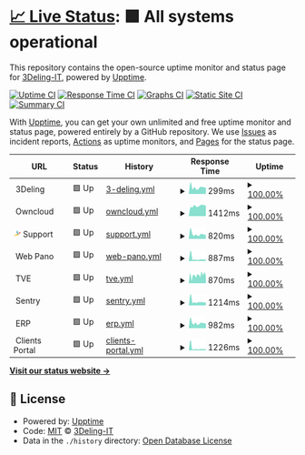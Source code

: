 # [📈 Live Status](https://status.3deling.com): <!--live status--> **🟩 All systems operational**

This repository contains the open-source uptime monitor and status page for [3Deling-IT](https://status.3deling.com), powered by [Upptime](https://github.com/upptime/upptime).

[![Uptime CI](https://github.com/3Deling-IT/status/workflows/Uptime%20CI/badge.svg)](https://github.com/upptime/upptime/actions?query=workflow%3A%22Uptime+CI%22)
[![Response Time CI](https://github.com/3Deling-IT/status/workflows/Response%20Time%20CI/badge.svg)](https://github.com/upptime/upptime/actions?query=workflow%3A%22Response+Time+CI%22)
[![Graphs CI](https://github.com/3Deling-IT/status/workflows/Graphs%20CI/badge.svg)](https://github.com/upptime/upptime/actions?query=workflow%3A%22Graphs+CI%22)
[![Static Site CI](https://github.com/3Deling-IT/status/workflows/Static%20Site%20CI/badge.svg)](https://github.com/upptime/upptime/actions?query=workflow%3A%22Static+Site+CI%22)
[![Summary CI](https://github.com/3Deling-IT/status/workflows/Summary%20CI/badge.svg)](https://github.com/upptime/upptime/actions?query=workflow%3A%22Summary+CI%22)

With [Upptime](https://upptime.js.org), you can get your own unlimited and free uptime monitor and status page, powered entirely by a GitHub repository. We use [Issues](https://github.com/3Deling-IT/status/issues) as incident reports, [Actions](https://github.com/3Deling-IT/status/actions) as uptime monitors, and [Pages](https://status.3deling.com) for the status page.

<!--start: status pages-->
<!-- This summary is generated by Upptime (https://github.com/upptime/upptime) -->
<!-- Do not edit this manually, your changes will be overwritten -->
<!-- prettier-ignore -->
| URL | Status | History | Response Time | Uptime |
| --- | ------ | ------- | ------------- | ------ |
| <img alt="" src="https://raw.githubusercontent.com/3Deling-IT/status/master/assets/3d-favicon.ico" height="13"> 3Deling | 🟩 Up | [3-deling.yml](https://github.com/3Deling-IT/status/commits/HEAD/history/3-deling.yml) | <details><summary><img alt="Response time graph" src="./graphs/3-deling/response-time-week.png" height="20"> 299ms</summary><br><a href="https://status.3deling.com/history/3-deling"><img alt="Response time 308" src="https://img.shields.io/endpoint?url=https%3A%2F%2Fraw.githubusercontent.com%2F3Deling-IT%2Fstatus%2FHEAD%2Fapi%2F3-deling%2Fresponse-time.json"></a><br><a href="https://status.3deling.com/history/3-deling"><img alt="24-hour response time 257" src="https://img.shields.io/endpoint?url=https%3A%2F%2Fraw.githubusercontent.com%2F3Deling-IT%2Fstatus%2FHEAD%2Fapi%2F3-deling%2Fresponse-time-day.json"></a><br><a href="https://status.3deling.com/history/3-deling"><img alt="7-day response time 299" src="https://img.shields.io/endpoint?url=https%3A%2F%2Fraw.githubusercontent.com%2F3Deling-IT%2Fstatus%2FHEAD%2Fapi%2F3-deling%2Fresponse-time-week.json"></a><br><a href="https://status.3deling.com/history/3-deling"><img alt="30-day response time 308" src="https://img.shields.io/endpoint?url=https%3A%2F%2Fraw.githubusercontent.com%2F3Deling-IT%2Fstatus%2FHEAD%2Fapi%2F3-deling%2Fresponse-time-month.json"></a><br><a href="https://status.3deling.com/history/3-deling"><img alt="1-year response time 308" src="https://img.shields.io/endpoint?url=https%3A%2F%2Fraw.githubusercontent.com%2F3Deling-IT%2Fstatus%2FHEAD%2Fapi%2F3-deling%2Fresponse-time-year.json"></a></details> | <details><summary><a href="https://status.3deling.com/history/3-deling">100.00%</a></summary><a href="https://status.3deling.com/history/3-deling"><img alt="All-time uptime 100.00%" src="https://img.shields.io/endpoint?url=https%3A%2F%2Fraw.githubusercontent.com%2F3Deling-IT%2Fstatus%2FHEAD%2Fapi%2F3-deling%2Fuptime.json"></a><br><a href="https://status.3deling.com/history/3-deling"><img alt="24-hour uptime 100.00%" src="https://img.shields.io/endpoint?url=https%3A%2F%2Fraw.githubusercontent.com%2F3Deling-IT%2Fstatus%2FHEAD%2Fapi%2F3-deling%2Fuptime-day.json"></a><br><a href="https://status.3deling.com/history/3-deling"><img alt="7-day uptime 100.00%" src="https://img.shields.io/endpoint?url=https%3A%2F%2Fraw.githubusercontent.com%2F3Deling-IT%2Fstatus%2FHEAD%2Fapi%2F3-deling%2Fuptime-week.json"></a><br><a href="https://status.3deling.com/history/3-deling"><img alt="30-day uptime 100.00%" src="https://img.shields.io/endpoint?url=https%3A%2F%2Fraw.githubusercontent.com%2F3Deling-IT%2Fstatus%2FHEAD%2Fapi%2F3-deling%2Fuptime-month.json"></a><br><a href="https://status.3deling.com/history/3-deling"><img alt="1-year uptime 100.00%" src="https://img.shields.io/endpoint?url=https%3A%2F%2Fraw.githubusercontent.com%2F3Deling-IT%2Fstatus%2FHEAD%2Fapi%2F3-deling%2Fuptime-year.json"></a></details>
| <img alt="" src="https://raw.githubusercontent.com/3Deling-IT/status/master/assets/oc-favicon.ico" height="13"> Owncloud | 🟩 Up | [owncloud.yml](https://github.com/3Deling-IT/status/commits/HEAD/history/owncloud.yml) | <details><summary><img alt="Response time graph" src="./graphs/owncloud/response-time-week.png" height="20"> 1412ms</summary><br><a href="https://status.3deling.com/history/owncloud"><img alt="Response time 1418" src="https://img.shields.io/endpoint?url=https%3A%2F%2Fraw.githubusercontent.com%2F3Deling-IT%2Fstatus%2FHEAD%2Fapi%2Fowncloud%2Fresponse-time.json"></a><br><a href="https://status.3deling.com/history/owncloud"><img alt="24-hour response time 1333" src="https://img.shields.io/endpoint?url=https%3A%2F%2Fraw.githubusercontent.com%2F3Deling-IT%2Fstatus%2FHEAD%2Fapi%2Fowncloud%2Fresponse-time-day.json"></a><br><a href="https://status.3deling.com/history/owncloud"><img alt="7-day response time 1412" src="https://img.shields.io/endpoint?url=https%3A%2F%2Fraw.githubusercontent.com%2F3Deling-IT%2Fstatus%2FHEAD%2Fapi%2Fowncloud%2Fresponse-time-week.json"></a><br><a href="https://status.3deling.com/history/owncloud"><img alt="30-day response time 1418" src="https://img.shields.io/endpoint?url=https%3A%2F%2Fraw.githubusercontent.com%2F3Deling-IT%2Fstatus%2FHEAD%2Fapi%2Fowncloud%2Fresponse-time-month.json"></a><br><a href="https://status.3deling.com/history/owncloud"><img alt="1-year response time 1418" src="https://img.shields.io/endpoint?url=https%3A%2F%2Fraw.githubusercontent.com%2F3Deling-IT%2Fstatus%2FHEAD%2Fapi%2Fowncloud%2Fresponse-time-year.json"></a></details> | <details><summary><a href="https://status.3deling.com/history/owncloud">100.00%</a></summary><a href="https://status.3deling.com/history/owncloud"><img alt="All-time uptime 100.00%" src="https://img.shields.io/endpoint?url=https%3A%2F%2Fraw.githubusercontent.com%2F3Deling-IT%2Fstatus%2FHEAD%2Fapi%2Fowncloud%2Fuptime.json"></a><br><a href="https://status.3deling.com/history/owncloud"><img alt="24-hour uptime 100.00%" src="https://img.shields.io/endpoint?url=https%3A%2F%2Fraw.githubusercontent.com%2F3Deling-IT%2Fstatus%2FHEAD%2Fapi%2Fowncloud%2Fuptime-day.json"></a><br><a href="https://status.3deling.com/history/owncloud"><img alt="7-day uptime 100.00%" src="https://img.shields.io/endpoint?url=https%3A%2F%2Fraw.githubusercontent.com%2F3Deling-IT%2Fstatus%2FHEAD%2Fapi%2Fowncloud%2Fuptime-week.json"></a><br><a href="https://status.3deling.com/history/owncloud"><img alt="30-day uptime 100.00%" src="https://img.shields.io/endpoint?url=https%3A%2F%2Fraw.githubusercontent.com%2F3Deling-IT%2Fstatus%2FHEAD%2Fapi%2Fowncloud%2Fuptime-month.json"></a><br><a href="https://status.3deling.com/history/owncloud"><img alt="1-year uptime 100.00%" src="https://img.shields.io/endpoint?url=https%3A%2F%2Fraw.githubusercontent.com%2F3Deling-IT%2Fstatus%2FHEAD%2Fapi%2Fowncloud%2Fuptime-year.json"></a></details>
| <img alt="" src="https://raw.githubusercontent.com/3Deling-IT/status/master/assets/sp-favicon.svg" height="13"> Support | 🟩 Up | [support.yml](https://github.com/3Deling-IT/status/commits/HEAD/history/support.yml) | <details><summary><img alt="Response time graph" src="./graphs/support/response-time-week.png" height="20"> 820ms</summary><br><a href="https://status.3deling.com/history/support"><img alt="Response time 902" src="https://img.shields.io/endpoint?url=https%3A%2F%2Fraw.githubusercontent.com%2F3Deling-IT%2Fstatus%2FHEAD%2Fapi%2Fsupport%2Fresponse-time.json"></a><br><a href="https://status.3deling.com/history/support"><img alt="24-hour response time 763" src="https://img.shields.io/endpoint?url=https%3A%2F%2Fraw.githubusercontent.com%2F3Deling-IT%2Fstatus%2FHEAD%2Fapi%2Fsupport%2Fresponse-time-day.json"></a><br><a href="https://status.3deling.com/history/support"><img alt="7-day response time 820" src="https://img.shields.io/endpoint?url=https%3A%2F%2Fraw.githubusercontent.com%2F3Deling-IT%2Fstatus%2FHEAD%2Fapi%2Fsupport%2Fresponse-time-week.json"></a><br><a href="https://status.3deling.com/history/support"><img alt="30-day response time 902" src="https://img.shields.io/endpoint?url=https%3A%2F%2Fraw.githubusercontent.com%2F3Deling-IT%2Fstatus%2FHEAD%2Fapi%2Fsupport%2Fresponse-time-month.json"></a><br><a href="https://status.3deling.com/history/support"><img alt="1-year response time 902" src="https://img.shields.io/endpoint?url=https%3A%2F%2Fraw.githubusercontent.com%2F3Deling-IT%2Fstatus%2FHEAD%2Fapi%2Fsupport%2Fresponse-time-year.json"></a></details> | <details><summary><a href="https://status.3deling.com/history/support">100.00%</a></summary><a href="https://status.3deling.com/history/support"><img alt="All-time uptime 100.00%" src="https://img.shields.io/endpoint?url=https%3A%2F%2Fraw.githubusercontent.com%2F3Deling-IT%2Fstatus%2FHEAD%2Fapi%2Fsupport%2Fuptime.json"></a><br><a href="https://status.3deling.com/history/support"><img alt="24-hour uptime 100.00%" src="https://img.shields.io/endpoint?url=https%3A%2F%2Fraw.githubusercontent.com%2F3Deling-IT%2Fstatus%2FHEAD%2Fapi%2Fsupport%2Fuptime-day.json"></a><br><a href="https://status.3deling.com/history/support"><img alt="7-day uptime 100.00%" src="https://img.shields.io/endpoint?url=https%3A%2F%2Fraw.githubusercontent.com%2F3Deling-IT%2Fstatus%2FHEAD%2Fapi%2Fsupport%2Fuptime-week.json"></a><br><a href="https://status.3deling.com/history/support"><img alt="30-day uptime 100.00%" src="https://img.shields.io/endpoint?url=https%3A%2F%2Fraw.githubusercontent.com%2F3Deling-IT%2Fstatus%2FHEAD%2Fapi%2Fsupport%2Fuptime-month.json"></a><br><a href="https://status.3deling.com/history/support"><img alt="1-year uptime 100.00%" src="https://img.shields.io/endpoint?url=https%3A%2F%2Fraw.githubusercontent.com%2F3Deling-IT%2Fstatus%2FHEAD%2Fapi%2Fsupport%2Fuptime-year.json"></a></details>
| <img alt="" src="https://raw.githubusercontent.com/3Deling-IT/status/master/assets/wp-favicon.ico" height="13"> Web Pano | 🟩 Up | [web-pano.yml](https://github.com/3Deling-IT/status/commits/HEAD/history/web-pano.yml) | <details><summary><img alt="Response time graph" src="./graphs/web-pano/response-time-week.png" height="20"> 887ms</summary><br><a href="https://status.3deling.com/history/web-pano"><img alt="Response time 1169" src="https://img.shields.io/endpoint?url=https%3A%2F%2Fraw.githubusercontent.com%2F3Deling-IT%2Fstatus%2FHEAD%2Fapi%2Fweb-pano%2Fresponse-time.json"></a><br><a href="https://status.3deling.com/history/web-pano"><img alt="24-hour response time 866" src="https://img.shields.io/endpoint?url=https%3A%2F%2Fraw.githubusercontent.com%2F3Deling-IT%2Fstatus%2FHEAD%2Fapi%2Fweb-pano%2Fresponse-time-day.json"></a><br><a href="https://status.3deling.com/history/web-pano"><img alt="7-day response time 887" src="https://img.shields.io/endpoint?url=https%3A%2F%2Fraw.githubusercontent.com%2F3Deling-IT%2Fstatus%2FHEAD%2Fapi%2Fweb-pano%2Fresponse-time-week.json"></a><br><a href="https://status.3deling.com/history/web-pano"><img alt="30-day response time 1169" src="https://img.shields.io/endpoint?url=https%3A%2F%2Fraw.githubusercontent.com%2F3Deling-IT%2Fstatus%2FHEAD%2Fapi%2Fweb-pano%2Fresponse-time-month.json"></a><br><a href="https://status.3deling.com/history/web-pano"><img alt="1-year response time 1169" src="https://img.shields.io/endpoint?url=https%3A%2F%2Fraw.githubusercontent.com%2F3Deling-IT%2Fstatus%2FHEAD%2Fapi%2Fweb-pano%2Fresponse-time-year.json"></a></details> | <details><summary><a href="https://status.3deling.com/history/web-pano">100.00%</a></summary><a href="https://status.3deling.com/history/web-pano"><img alt="All-time uptime 100.00%" src="https://img.shields.io/endpoint?url=https%3A%2F%2Fraw.githubusercontent.com%2F3Deling-IT%2Fstatus%2FHEAD%2Fapi%2Fweb-pano%2Fuptime.json"></a><br><a href="https://status.3deling.com/history/web-pano"><img alt="24-hour uptime 100.00%" src="https://img.shields.io/endpoint?url=https%3A%2F%2Fraw.githubusercontent.com%2F3Deling-IT%2Fstatus%2FHEAD%2Fapi%2Fweb-pano%2Fuptime-day.json"></a><br><a href="https://status.3deling.com/history/web-pano"><img alt="7-day uptime 100.00%" src="https://img.shields.io/endpoint?url=https%3A%2F%2Fraw.githubusercontent.com%2F3Deling-IT%2Fstatus%2FHEAD%2Fapi%2Fweb-pano%2Fuptime-week.json"></a><br><a href="https://status.3deling.com/history/web-pano"><img alt="30-day uptime 100.00%" src="https://img.shields.io/endpoint?url=https%3A%2F%2Fraw.githubusercontent.com%2F3Deling-IT%2Fstatus%2FHEAD%2Fapi%2Fweb-pano%2Fuptime-month.json"></a><br><a href="https://status.3deling.com/history/web-pano"><img alt="1-year uptime 100.00%" src="https://img.shields.io/endpoint?url=https%3A%2F%2Fraw.githubusercontent.com%2F3Deling-IT%2Fstatus%2FHEAD%2Fapi%2Fweb-pano%2Fuptime-year.json"></a></details>
| <img alt="" src="https://raw.githubusercontent.com/3Deling-IT/status/master/assets/tve-favicon.ico" height="13"> TVE | 🟩 Up | [tve.yml](https://github.com/3Deling-IT/status/commits/HEAD/history/tve.yml) | <details><summary><img alt="Response time graph" src="./graphs/tve/response-time-week.png" height="20"> 870ms</summary><br><a href="https://status.3deling.com/history/tve"><img alt="Response time 856" src="https://img.shields.io/endpoint?url=https%3A%2F%2Fraw.githubusercontent.com%2F3Deling-IT%2Fstatus%2FHEAD%2Fapi%2Ftve%2Fresponse-time.json"></a><br><a href="https://status.3deling.com/history/tve"><img alt="24-hour response time 951" src="https://img.shields.io/endpoint?url=https%3A%2F%2Fraw.githubusercontent.com%2F3Deling-IT%2Fstatus%2FHEAD%2Fapi%2Ftve%2Fresponse-time-day.json"></a><br><a href="https://status.3deling.com/history/tve"><img alt="7-day response time 870" src="https://img.shields.io/endpoint?url=https%3A%2F%2Fraw.githubusercontent.com%2F3Deling-IT%2Fstatus%2FHEAD%2Fapi%2Ftve%2Fresponse-time-week.json"></a><br><a href="https://status.3deling.com/history/tve"><img alt="30-day response time 856" src="https://img.shields.io/endpoint?url=https%3A%2F%2Fraw.githubusercontent.com%2F3Deling-IT%2Fstatus%2FHEAD%2Fapi%2Ftve%2Fresponse-time-month.json"></a><br><a href="https://status.3deling.com/history/tve"><img alt="1-year response time 856" src="https://img.shields.io/endpoint?url=https%3A%2F%2Fraw.githubusercontent.com%2F3Deling-IT%2Fstatus%2FHEAD%2Fapi%2Ftve%2Fresponse-time-year.json"></a></details> | <details><summary><a href="https://status.3deling.com/history/tve">100.00%</a></summary><a href="https://status.3deling.com/history/tve"><img alt="All-time uptime 100.00%" src="https://img.shields.io/endpoint?url=https%3A%2F%2Fraw.githubusercontent.com%2F3Deling-IT%2Fstatus%2FHEAD%2Fapi%2Ftve%2Fuptime.json"></a><br><a href="https://status.3deling.com/history/tve"><img alt="24-hour uptime 100.00%" src="https://img.shields.io/endpoint?url=https%3A%2F%2Fraw.githubusercontent.com%2F3Deling-IT%2Fstatus%2FHEAD%2Fapi%2Ftve%2Fuptime-day.json"></a><br><a href="https://status.3deling.com/history/tve"><img alt="7-day uptime 100.00%" src="https://img.shields.io/endpoint?url=https%3A%2F%2Fraw.githubusercontent.com%2F3Deling-IT%2Fstatus%2FHEAD%2Fapi%2Ftve%2Fuptime-week.json"></a><br><a href="https://status.3deling.com/history/tve"><img alt="30-day uptime 100.00%" src="https://img.shields.io/endpoint?url=https%3A%2F%2Fraw.githubusercontent.com%2F3Deling-IT%2Fstatus%2FHEAD%2Fapi%2Ftve%2Fuptime-month.json"></a><br><a href="https://status.3deling.com/history/tve"><img alt="1-year uptime 100.00%" src="https://img.shields.io/endpoint?url=https%3A%2F%2Fraw.githubusercontent.com%2F3Deling-IT%2Fstatus%2FHEAD%2Fapi%2Ftve%2Fuptime-year.json"></a></details>
| <img alt="" src="https://raw.githubusercontent.com/3Deling-IT/status/master/assets/sentry-favicon.ico" height="13"> Sentry | 🟩 Up | [sentry.yml](https://github.com/3Deling-IT/status/commits/HEAD/history/sentry.yml) | <details><summary><img alt="Response time graph" src="./graphs/sentry/response-time-week.png" height="20"> 1214ms</summary><br><a href="https://status.3deling.com/history/sentry"><img alt="Response time 2508" src="https://img.shields.io/endpoint?url=https%3A%2F%2Fraw.githubusercontent.com%2F3Deling-IT%2Fstatus%2FHEAD%2Fapi%2Fsentry%2Fresponse-time.json"></a><br><a href="https://status.3deling.com/history/sentry"><img alt="24-hour response time 1020" src="https://img.shields.io/endpoint?url=https%3A%2F%2Fraw.githubusercontent.com%2F3Deling-IT%2Fstatus%2FHEAD%2Fapi%2Fsentry%2Fresponse-time-day.json"></a><br><a href="https://status.3deling.com/history/sentry"><img alt="7-day response time 1214" src="https://img.shields.io/endpoint?url=https%3A%2F%2Fraw.githubusercontent.com%2F3Deling-IT%2Fstatus%2FHEAD%2Fapi%2Fsentry%2Fresponse-time-week.json"></a><br><a href="https://status.3deling.com/history/sentry"><img alt="30-day response time 2508" src="https://img.shields.io/endpoint?url=https%3A%2F%2Fraw.githubusercontent.com%2F3Deling-IT%2Fstatus%2FHEAD%2Fapi%2Fsentry%2Fresponse-time-month.json"></a><br><a href="https://status.3deling.com/history/sentry"><img alt="1-year response time 2508" src="https://img.shields.io/endpoint?url=https%3A%2F%2Fraw.githubusercontent.com%2F3Deling-IT%2Fstatus%2FHEAD%2Fapi%2Fsentry%2Fresponse-time-year.json"></a></details> | <details><summary><a href="https://status.3deling.com/history/sentry">100.00%</a></summary><a href="https://status.3deling.com/history/sentry"><img alt="All-time uptime 100.00%" src="https://img.shields.io/endpoint?url=https%3A%2F%2Fraw.githubusercontent.com%2F3Deling-IT%2Fstatus%2FHEAD%2Fapi%2Fsentry%2Fuptime.json"></a><br><a href="https://status.3deling.com/history/sentry"><img alt="24-hour uptime 100.00%" src="https://img.shields.io/endpoint?url=https%3A%2F%2Fraw.githubusercontent.com%2F3Deling-IT%2Fstatus%2FHEAD%2Fapi%2Fsentry%2Fuptime-day.json"></a><br><a href="https://status.3deling.com/history/sentry"><img alt="7-day uptime 100.00%" src="https://img.shields.io/endpoint?url=https%3A%2F%2Fraw.githubusercontent.com%2F3Deling-IT%2Fstatus%2FHEAD%2Fapi%2Fsentry%2Fuptime-week.json"></a><br><a href="https://status.3deling.com/history/sentry"><img alt="30-day uptime 100.00%" src="https://img.shields.io/endpoint?url=https%3A%2F%2Fraw.githubusercontent.com%2F3Deling-IT%2Fstatus%2FHEAD%2Fapi%2Fsentry%2Fuptime-month.json"></a><br><a href="https://status.3deling.com/history/sentry"><img alt="1-year uptime 100.00%" src="https://img.shields.io/endpoint?url=https%3A%2F%2Fraw.githubusercontent.com%2F3Deling-IT%2Fstatus%2FHEAD%2Fapi%2Fsentry%2Fuptime-year.json"></a></details>
| <img alt="" src="https://raw.githubusercontent.com/3Deling-IT/status/master/assets/erp-favicon.ico" height="13"> ERP | 🟩 Up | [erp.yml](https://github.com/3Deling-IT/status/commits/HEAD/history/erp.yml) | <details><summary><img alt="Response time graph" src="./graphs/erp/response-time-week.png" height="20"> 982ms</summary><br><a href="https://status.3deling.com/history/erp"><img alt="Response time 1011" src="https://img.shields.io/endpoint?url=https%3A%2F%2Fraw.githubusercontent.com%2F3Deling-IT%2Fstatus%2FHEAD%2Fapi%2Ferp%2Fresponse-time.json"></a><br><a href="https://status.3deling.com/history/erp"><img alt="24-hour response time 952" src="https://img.shields.io/endpoint?url=https%3A%2F%2Fraw.githubusercontent.com%2F3Deling-IT%2Fstatus%2FHEAD%2Fapi%2Ferp%2Fresponse-time-day.json"></a><br><a href="https://status.3deling.com/history/erp"><img alt="7-day response time 982" src="https://img.shields.io/endpoint?url=https%3A%2F%2Fraw.githubusercontent.com%2F3Deling-IT%2Fstatus%2FHEAD%2Fapi%2Ferp%2Fresponse-time-week.json"></a><br><a href="https://status.3deling.com/history/erp"><img alt="30-day response time 1011" src="https://img.shields.io/endpoint?url=https%3A%2F%2Fraw.githubusercontent.com%2F3Deling-IT%2Fstatus%2FHEAD%2Fapi%2Ferp%2Fresponse-time-month.json"></a><br><a href="https://status.3deling.com/history/erp"><img alt="1-year response time 1011" src="https://img.shields.io/endpoint?url=https%3A%2F%2Fraw.githubusercontent.com%2F3Deling-IT%2Fstatus%2FHEAD%2Fapi%2Ferp%2Fresponse-time-year.json"></a></details> | <details><summary><a href="https://status.3deling.com/history/erp">100.00%</a></summary><a href="https://status.3deling.com/history/erp"><img alt="All-time uptime 100.00%" src="https://img.shields.io/endpoint?url=https%3A%2F%2Fraw.githubusercontent.com%2F3Deling-IT%2Fstatus%2FHEAD%2Fapi%2Ferp%2Fuptime.json"></a><br><a href="https://status.3deling.com/history/erp"><img alt="24-hour uptime 100.00%" src="https://img.shields.io/endpoint?url=https%3A%2F%2Fraw.githubusercontent.com%2F3Deling-IT%2Fstatus%2FHEAD%2Fapi%2Ferp%2Fuptime-day.json"></a><br><a href="https://status.3deling.com/history/erp"><img alt="7-day uptime 100.00%" src="https://img.shields.io/endpoint?url=https%3A%2F%2Fraw.githubusercontent.com%2F3Deling-IT%2Fstatus%2FHEAD%2Fapi%2Ferp%2Fuptime-week.json"></a><br><a href="https://status.3deling.com/history/erp"><img alt="30-day uptime 100.00%" src="https://img.shields.io/endpoint?url=https%3A%2F%2Fraw.githubusercontent.com%2F3Deling-IT%2Fstatus%2FHEAD%2Fapi%2Ferp%2Fuptime-month.json"></a><br><a href="https://status.3deling.com/history/erp"><img alt="1-year uptime 100.00%" src="https://img.shields.io/endpoint?url=https%3A%2F%2Fraw.githubusercontent.com%2F3Deling-IT%2Fstatus%2FHEAD%2Fapi%2Ferp%2Fuptime-year.json"></a></details>
| <img alt="" src="https://raw.githubusercontent.com/3Deling-IT/status/master/assets/cp-favicon.ico" height="13"> Clients Portal | 🟩 Up | [clients-portal.yml](https://github.com/3Deling-IT/status/commits/HEAD/history/clients-portal.yml) | <details><summary><img alt="Response time graph" src="./graphs/clients-portal/response-time-week.png" height="20"> 1226ms</summary><br><a href="https://status.3deling.com/history/clients-portal"><img alt="Response time 1716" src="https://img.shields.io/endpoint?url=https%3A%2F%2Fraw.githubusercontent.com%2F3Deling-IT%2Fstatus%2FHEAD%2Fapi%2Fclients-portal%2Fresponse-time.json"></a><br><a href="https://status.3deling.com/history/clients-portal"><img alt="24-hour response time 1050" src="https://img.shields.io/endpoint?url=https%3A%2F%2Fraw.githubusercontent.com%2F3Deling-IT%2Fstatus%2FHEAD%2Fapi%2Fclients-portal%2Fresponse-time-day.json"></a><br><a href="https://status.3deling.com/history/clients-portal"><img alt="7-day response time 1226" src="https://img.shields.io/endpoint?url=https%3A%2F%2Fraw.githubusercontent.com%2F3Deling-IT%2Fstatus%2FHEAD%2Fapi%2Fclients-portal%2Fresponse-time-week.json"></a><br><a href="https://status.3deling.com/history/clients-portal"><img alt="30-day response time 1716" src="https://img.shields.io/endpoint?url=https%3A%2F%2Fraw.githubusercontent.com%2F3Deling-IT%2Fstatus%2FHEAD%2Fapi%2Fclients-portal%2Fresponse-time-month.json"></a><br><a href="https://status.3deling.com/history/clients-portal"><img alt="1-year response time 1716" src="https://img.shields.io/endpoint?url=https%3A%2F%2Fraw.githubusercontent.com%2F3Deling-IT%2Fstatus%2FHEAD%2Fapi%2Fclients-portal%2Fresponse-time-year.json"></a></details> | <details><summary><a href="https://status.3deling.com/history/clients-portal">100.00%</a></summary><a href="https://status.3deling.com/history/clients-portal"><img alt="All-time uptime 100.00%" src="https://img.shields.io/endpoint?url=https%3A%2F%2Fraw.githubusercontent.com%2F3Deling-IT%2Fstatus%2FHEAD%2Fapi%2Fclients-portal%2Fuptime.json"></a><br><a href="https://status.3deling.com/history/clients-portal"><img alt="24-hour uptime 100.00%" src="https://img.shields.io/endpoint?url=https%3A%2F%2Fraw.githubusercontent.com%2F3Deling-IT%2Fstatus%2FHEAD%2Fapi%2Fclients-portal%2Fuptime-day.json"></a><br><a href="https://status.3deling.com/history/clients-portal"><img alt="7-day uptime 100.00%" src="https://img.shields.io/endpoint?url=https%3A%2F%2Fraw.githubusercontent.com%2F3Deling-IT%2Fstatus%2FHEAD%2Fapi%2Fclients-portal%2Fuptime-week.json"></a><br><a href="https://status.3deling.com/history/clients-portal"><img alt="30-day uptime 100.00%" src="https://img.shields.io/endpoint?url=https%3A%2F%2Fraw.githubusercontent.com%2F3Deling-IT%2Fstatus%2FHEAD%2Fapi%2Fclients-portal%2Fuptime-month.json"></a><br><a href="https://status.3deling.com/history/clients-portal"><img alt="1-year uptime 100.00%" src="https://img.shields.io/endpoint?url=https%3A%2F%2Fraw.githubusercontent.com%2F3Deling-IT%2Fstatus%2FHEAD%2Fapi%2Fclients-portal%2Fuptime-year.json"></a></details>

<!--end: status pages-->

[**Visit our status website →**](https://status.3deling.com)

## 📄 License

- Powered by: [Upptime](https://github.com/upptime/upptime)
- Code: [MIT](./LICENSE) © [3Deling-IT](https://status.3deling.com)
- Data in the `./history` directory: [Open Database License](https://opendatacommons.org/licenses/odbl/1-0/)
